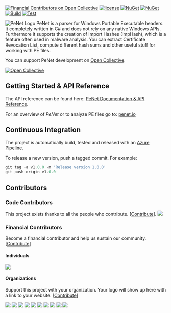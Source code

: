 [![Financial Contributors on Open Collective](https://opencollective.com/PeNet/all/badge.svg?label=financial+contributors)](https://opencollective.com/PeNet) [![license](https://img.shields.io/github/license/secana/penet.svg)](https://raw.githubusercontent.com/secana/PeNet/master/LICENSE)
[![NuGet](https://img.shields.io/nuget/v/PeNet.svg)](https://www.nuget.org/packages/PeNet/)
[![NuGet](https://img.shields.io/nuget/dt/PeNet.svg)](https://www.nuget.org/packages/PeNet/)
[![Build](https://img.shields.io/azure-devops/build/secana/PeNet/2.svg)](https://dev.azure.com/secana/PeNet/_build?definitionId=2)
[![Test](https://img.shields.io/azure-devops/tests/secana/PeNet/2.svg)](https://dev.azure.com/secana/PeNet/_build?definitionId=2)

![PeNet Logo](https://raw.githubusercontent.com/secana/PeNet/master/resource/linkedin_banner_image_2.png "PeNet - PE analysis made easy")
PeNet is a parser for Windows Portable Executable headers. It completely written in C# and does not rely on any native Windows APIs.
Furthermore it supports the creation of Import Hashes (ImpHash), which is a feature often used in malware analysis. You can extract Certificate Revocation List, compute different hash sums and other useful stuff for working with PE files.

You can support PeNet development on [Open Collective](https://opencollective.com/penet).

[![Open Collective](https://opencollective.com/penet/donate/button.png?color=blue)](https://opencollective.com/penet)

## Getting Started & API Reference

The API reference can be found here: [PeNet Documentation & API Reference](http://secana.github.io/PeNet).

For an overview of *PeNet* or to analyze PE files go to: [penet.io](http://penet.io)

## Continuous Integration

The project is automatically build, tested and released with an [Azure Pipeline](https://dev.azure.com/secana/PeNet).

To release a new version, push a tagged commit. For example:

 ```powershell
 git tag -a v1.0.0 -m 'Release version 1.0.0'
 git push origin v1.0.0
 ```

## Contributors

### Code Contributors

This project exists thanks to all the people who contribute. [[Contribute](CONTRIBUTING.md)].
<a href="https://github.com/secana/PeNet/graphs/contributors"><img src="https://opencollective.com/PeNet/contributors.svg?width=890&button=false" /></a>

### Financial Contributors

Become a financial contributor and help us sustain our community. [[Contribute](https://opencollective.com/PeNet/contribute)]

#### Individuals

<a href="https://opencollective.com/PeNet"><img src="https://opencollective.com/PeNet/individuals.svg?width=890"></a>

#### Organizations

Support this project with your organization. Your logo will show up here with a link to your website. [[Contribute](https://opencollective.com/PeNet/contribute)]

<a href="https://opencollective.com/PeNet/organization/0/website"><img src="https://opencollective.com/PeNet/organization/0/avatar.svg"></a>
<a href="https://opencollective.com/PeNet/organization/1/website"><img src="https://opencollective.com/PeNet/organization/1/avatar.svg"></a>
<a href="https://opencollective.com/PeNet/organization/2/website"><img src="https://opencollective.com/PeNet/organization/2/avatar.svg"></a>
<a href="https://opencollective.com/PeNet/organization/3/website"><img src="https://opencollective.com/PeNet/organization/3/avatar.svg"></a>
<a href="https://opencollective.com/PeNet/organization/4/website"><img src="https://opencollective.com/PeNet/organization/4/avatar.svg"></a>
<a href="https://opencollective.com/PeNet/organization/5/website"><img src="https://opencollective.com/PeNet/organization/5/avatar.svg"></a>
<a href="https://opencollective.com/PeNet/organization/6/website"><img src="https://opencollective.com/PeNet/organization/6/avatar.svg"></a>
<a href="https://opencollective.com/PeNet/organization/7/website"><img src="https://opencollective.com/PeNet/organization/7/avatar.svg"></a>
<a href="https://opencollective.com/PeNet/organization/8/website"><img src="https://opencollective.com/PeNet/organization/8/avatar.svg"></a>
<a href="https://opencollective.com/PeNet/organization/9/website"><img src="https://opencollective.com/PeNet/organization/9/avatar.svg"></a>
